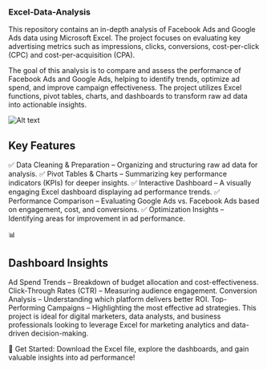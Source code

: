 ### Excel-Data-Analysis
This repository contains an in-depth analysis of Facebook Ads and Google Ads data using Microsoft Excel. The project focuses on evaluating key advertising metrics such as impressions, clicks, conversions, cost-per-click (CPC) and cost-per-acquisition (CPA).

The goal of this analysis is to compare and assess the performance of Facebook Ads and Google Ads, helping to identify trends, optimize ad spend, and improve campaign effectiveness. The project utilizes Excel functions, pivot tables, charts, and dashboards to transform raw ad data into actionable insights.

![Alt text](=)


## Key Features
✅ Data Cleaning & Preparation – Organizing and structuring raw ad data for analysis.
✅ Pivot Tables & Charts – Summarizing key performance indicators (KPIs) for deeper insights.
✅ Interactive Dashboard – A visually engaging Excel dashboard displaying ad performance trends.
✅ Performance Comparison – Evaluating Google Ads vs. Facebook Ads based on engagement, cost, and conversions.
✅ Optimization Insights – Identifying areas for improvement in ad performance.

📊 
## Dashboard Insights
Ad Spend Trends – Breakdown of budget allocation and cost-effectiveness.
Click-Through Rates (CTR) – Measuring audience engagement.
Conversion Analysis – Understanding which platform delivers better ROI.
Top-Performing Campaigns – Highlighting the most effective ad strategies.
This project is ideal for digital marketers, data analysts, and business professionals looking to leverage Excel for marketing analytics and data-driven decision-making.

🚀 Get Started: Download the Excel file, explore the dashboards, and gain valuable insights into ad performance!
